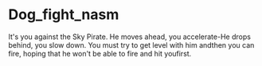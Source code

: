 # Dog_fight_nasm
It's you against the Sky Pirate. He moves ahead, you accelerate-He drops behind, you slow down. You must try to get level with him andthen you can fire, hoping that he won't be able to fire and hit youfirst.
